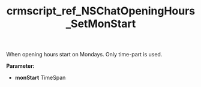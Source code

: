 ﻿---
title: crmscript_ref_NSChatOpeningHours_SetMonStart
description: NSChatOpeningHours.SetMonStart(TimeSpan monStart)
intellisense: NSChatOpeningHours.SetMonStart
keywords: NSChatOpeningHours, GetMonStart
so.topic: reference
---

When opening hours start on Mondays. Only time-part is used.

**Parameter:** 
 - **monStart** TimeSpan


